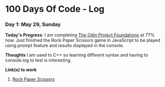# 100 Days Of Code - Log

### Day 1: May 29, Sunday

**Today's Progress**: I am completing [The Odin Project Foundations](https://www.theodinproject.com/paths/foundations/courses/foundations) at 77% now. Just finished the Rock Paper Scissors game in JavaScript to be played using prompt feature and results displayed in the console. 

**Thoughts** I am used to C++ so learning different syntax and having to console.log to test is interesting. 

**Link(s) to work**
1. [Rock Paper Scissors](https://github.com/jasminepvo/rock-paper-scissors/blob/main/script.js)
